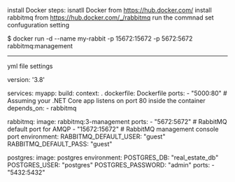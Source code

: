 install Docker steps: 
isnatll Docker from https://hub.docker.com/
install rabbitmq from https://hub.docker.com/_/rabbitmq
run the commnad set confuguration setting 

$ docker run -d  --name my-rabbit -p 15672:15672 -p 5672:5672  rabbitmq:management

----------------------
yml file settings

version: '3.8'

services:
  myapp:
    build:
      context: .
      dockerfile: Dockerfile
    ports:
      - "5000:80"  # Assuming your .NET Core app listens on port 80 inside the container
    depends_on:
      - rabbitmq

  rabbitmq:
    image: rabbitmq:3-management
    ports:
      - "5672:5672"  # RabbitMQ default port for AMQP
      - "15672:15672"  # RabbitMQ management console port
    environment:
      RABBITMQ_DEFAULT_USER: "guest"
      RABBITMQ_DEFAULT_PASS: "guest"

  postgres:
    image: postgres
    environment:
      POSTGRES_DB: "real_estate_db"
      POSTGRES_USER: "postgres"
      POSTGRES_PASSWORD: "admin"
    ports:
      - "5432:5432"


